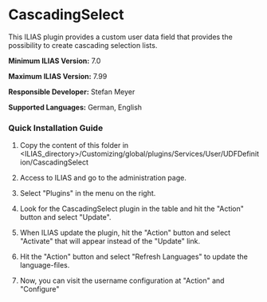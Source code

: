 # CascadingSelect

This ILIAS plugin provides a custom user data field that provides the possibility to create cascading selection lists.

**Minimum ILIAS Version:**
7.0

**Maximum ILIAS Version:**
7.99

**Responsible Developer:**
Stefan Meyer <meyer at leifos dot com>

**Supported Languages:**
German, English


### Quick Installation Guide
1. Copy the content of this folder in <ILIAS_directory>/Customizing/global/plugins/Services/User/UDFDefinition/CascadingSelect

2. Access to ILIAS and go to the administration page.

3. Select "Plugins" in the menu on the right.

5. Look for the CascadingSelect plugin in the table and hit the "Action" button and select "Update".

6. When ILIAS update the plugin, hit the "Action" button and select "Activate" that will appear instead of the "Update" link.

7. Hit the "Action" button and select "Refresh Languages" to update the language-files.

8. Now, you can visit the username configuration at "Action" and "Configure"
